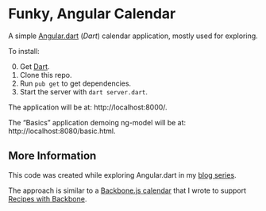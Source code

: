 # Funky, Angular Calendar

A simple [Angular.dart](https://github.com/angular/angular.dart) (*Dart*) calendar application, mostly used for exploring.

To install:

0. Get [Dart](http://dartlang.org).
1. Clone this repo.
2. Run `pub get` to get dependencies.
3. Start the server with `dart server.dart`.

The application will be at: http://localhost:8000/.

The “Basics” application demoing ng-model will be at: http://localhost:8080/basic.html.

## More Information

This code was created while exploring Angular.dart in my [blog series](http://japhr.blogspot.com/search/label/angular).

The approach is similar to a [Backbone.js calendar](https://github.com/eee-c/Funky-Backbone.js-Calendar) that I wrote to support [Recipes with Backbone](http://recipeswithbackbone.com).
